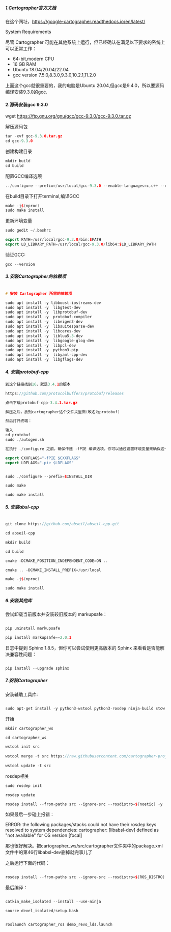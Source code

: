 ##### 1.Cartographer官方文档

在这个网址，https://google-cartographer.readthedocs.io/en/latest/

System Requirements

尽管 Cartographer 可能在其他系统上运行，但已经确认在满足以下要求的系统上可以正常工作：

* 64-bit,modern CPU
* 16 GB RAM
* Ubuntu 18.04/20.04/22.04
* gcc version 7.5.0,8.3.0,9.3.0,10.2.1,11.2.0

上面这个gcc就很重要的，我的电脑是Ubuntu 20.04,但gcc是9.4.0，所以要源码编译安装9.3.0的gcc.

#### 2.源码安装gcc 9.3.0

wget https://ftp.gnu.org/gnu/gcc/gcc-9.3.0/gcc-9.3.0.tar.gz


解压源码包

```C++
tar -xvf gcc-9.3.0.tar.gz
cd gcc-9.3.0


```

创建构建目录

```C++
mkdir build
cd build


```

配置GCC编译选项

```C++
../configure --prefix=/usr/local/gcc-9.3.0 --enable-languages=c,c++ --disable-multilib

```

在build目录下打开terminal,编译GCC

```C++
make -j$(nproc)
sudo make install


```

更新环境变量

```C++
sudo gedit ~/.bashrc

export PATH=/usr/local/gcc-9.3.0/bin:$PATH
export LD_LIBRARY_PATH=/usr/local/gcc-9.3.0/lib64:$LD_LIBRARY_PATH

```

验证GCC:

```C++
gcc --version


```

##### 3.安装Cartographer的依赖项

```C++

# 安装 Cartographer 所需的依赖项

sudo apt install -y libboost-iostreams-dev
sudo apt install -y  libgtest-dev
sudo apt install -y  libprotobuf-dev 
sudo apt install -y  protobuf-compiler 
sudo apt install -y  libeigen3-dev 
sudo apt install -y  libsuitesparse-dev 
sudo apt install -y  libceres-dev 
sudo apt install -y  liblua5.3-dev 
sudo apt install -y  libgoogle-glog-dev 
sudo apt install -y  libpcl-dev 
sudo apt install -y  python3-pip 
sudo apt install -y  libyaml-cpp-dev 
sudo apt install -y  libgflags-dev

```

##### 4. 安装protobuf-cpp

```C++
到这个链接找到16，就是3.4.1的版本

https://github.com/protocolbuffers/protobuf/releases

点击下载protobuf-cpp-3.4.1.tar.gz

解压之后，放到cartographer这个文件夹里面(改名为protobuf)

然后打开终端：

输入
cd protobuf
sudo ./autogen.sh

在执行 ./configure 之前，确保传递 -fPIE 编译选项。你可以通过设置环境变量来确保这一点：

export CXXFLAGS="-fPIE $CXXFLAGS"
export LDFLAGS="-pie $LDFLAGS"


sudo ./configure --prefix=$INSTALL_DIR

sudo make

sudo make install

```
##### 5. 安装absl-cpp


```C++

git clone https://github.com/abseil/abseil-cpp.git

cd abseil-cpp

mkdir build

cd build

cmake -DCMAKE_POSITION_INDEPENDENT_CODE=ON ..

cmake .. -DCMAKE_INSTALL_PREFIX=/usr/local

make -j$(nproc)

sudo make install

```

##### 6.安装其他库

尝试卸载当前版本并安装较旧版本的 markupsafe：

```C++

pip uninstall markupsafe

pip install markupsafe==2.0.1

```

日志中提到 Sphinx 1.8.5，但你可以尝试使用更高版本的 Sphinx 来看看是否能解决兼容性问题：

```C++

pip install --upgrade sphinx

```




##### 7.安装Cartographer

安装辅助工具库:

```C++

sudo apt-get install -y python3-wstool python3-rosdep ninja-build stow

```
开始

```C++
mkdir cartographer_ws

cd cartographer_ws

wstool init src
 
wstool merge -t src https://raw.githubusercontent.com/cartographer-project/cartographer_ros/master/cartographer_ros.rosinstall
 
wstool update -t src

```

rosdep相关

```C++
sudo rosdep init

rosdep update

rosdep install --from-paths src --ignore-src --rosdistro=${noetic} -y

```
如果最后一步碰上报错：

ERROR: the following packages/stacks could not have their rosdep keys resolved to system dependencies: cartographer: [libabsl-dev] defined as "not available" for OS version [focal]


那也很好解决。把cartographer_ws/src/cartographer文件夹中的package.xml 文件中的第46行<depend>libabsl-dev</depend>删掉就完事儿了

之后运行下面的代码：

```C++

rosdep install --from-paths src --ignore-src --rosdistro=${ROS_DISTRO} -y

```

最后编译：

```C++

catkin_make_isolated --install --use-ninja

source devel_isolated/setup.bash


roslaunch cartographer_ros demo_revo_lds.launch

```



